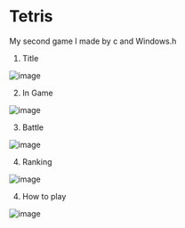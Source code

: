 # Tetris
My second game I made by c and Windows.h

1. Title

![image](https://user-images.githubusercontent.com/86466517/123397300-3b0b0a00-d5dd-11eb-8cf1-d4e6b2efdf39.png)

2. In Game

![image](https://user-images.githubusercontent.com/86466517/123397566-86251d00-d5dd-11eb-8e74-fa285d23ae06.png)

3. Battle

![image](https://user-images.githubusercontent.com/86466517/123397638-989f5680-d5dd-11eb-871a-84dfe52e9a75.png)

4. Ranking

![image](https://user-images.githubusercontent.com/86466517/123397809-d13f3000-d5dd-11eb-9d29-a7d4fcf4cbda.png)


4. How to play

![image](https://user-images.githubusercontent.com/86466517/123397873-e4ea9680-d5dd-11eb-9f62-05f0ab0929a9.png)
